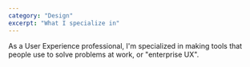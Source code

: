 ```yaml
---
category: "Design"
excerpt: "What I specialize in"
---
```

As a User Experience professional, I'm specialized in making tools that people use to solve problems at work, or "enterprise UX".